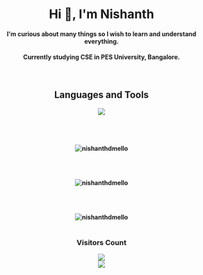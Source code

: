 <h1 align=center>Hi 👋, I'm Nishanth</h1>

<h4 align="center">I'm curious about many things so I wish to learn and understand everything.</h4> 
<h4 align="center">Currently studying CSE in PES University, Bangalore.<h4> 

<br>
<div align="center">

<h2>Languages and Tools</h2>

  <img src = "https://skillicons.dev/icons?i=c,python,cpp,java,matlab,html,css,javascript,react,git,github,gitlab,vscode,linux,arduino">

<br>
  <br>
  <br>
  <br>
<br>

<img src="https://github-readme-stats.vercel.app/api?username=nishanthdmello&hide_border=true&include_all_commits=true&count_private=true&show_icons=true&line_height=30&theme=highcontrast&bg_color=00000000&title_color=FFA500" alt="nishanthdmello">

<br><br>

<img src="https://github-readme-streak-stats.herokuapp.com/?user=nishanthdmello&hide_border=true&theme=highcontrast&bg_color=00000000" alt="nishanthdmello">

<br><br>

<img src="https://github-readme-stats.vercel.app/api/top-langs/?username=nishanthdmello&layout=compact&hide_border=true&theme=highcontrast&bg_color=00000000&title_color=FFA500" alt="nishanthdmello">

</div>
  <br>
<div align="center">
  
  <h3><b>Visitors Count</b></h3>
  <img src = "https://shorturl.at/hmSWX">
  
</div>
<div align="center">
  
  <img src="https://shorturl.at/lwKZ4">
  
</div>

